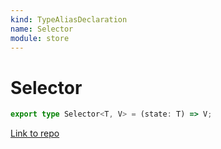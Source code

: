 ```yaml
---
kind: TypeAliasDeclaration
name: Selector
module: store
---
```


# Selector

```ts
export type Selector<T, V> = (state: T) => V;
```

[Link to repo](https://github.com/ngrx/platform/blob/master/modules/store/src/models.ts#L49-L49)
